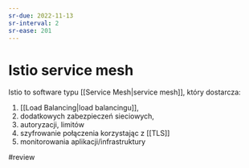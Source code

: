 ```yaml
---
sr-due: 2022-11-13
sr-interval: 2
sr-ease: 201
---
```


# Istio service mesh

Istio to software typu [[Service Mesh|service mesh]], który dostarcza:
1. [[Load Balancing|load balancingu]],
2. dodatkowych zabezpieczeń sieciowych,
3. autoryzacji, limitów
4. szyfrowanie połączenia korzystając z [[TLS]]
5. monitorowania aplikacji/infrastruktury

#review 